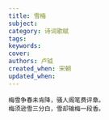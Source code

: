```yaml
---
title: 雪梅
subject: 
category: 诗词歌赋
tags: 
keywords: 
cover: 
authors: 卢钺
created_when: 宋朝
updated_when: 
---
```


```
梅雪争春未肯降，骚人阁笔费评章。
梅须逊雪三分白，雪却输梅一段香。
```
